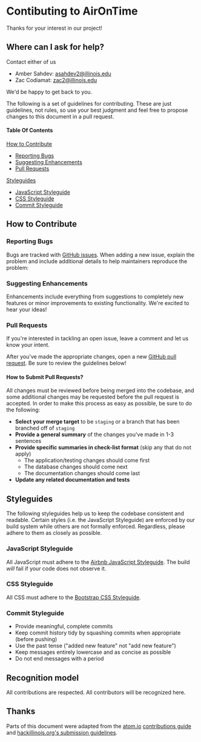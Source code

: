 # Contibuting to AirOnTime

Thanks for your interest in our project!

## Where can I ask for help?
Contact either of us
* Amber Sahdev: asahdev2@illinois.edu
* Zac Codiamat: zac2@illinois.edu

We'd be happy to get back to you.

The following is a set of guidelines for contributing. These are just guidelines,
not rules, so use your best judgment and feel free to propose changes to this
document in a pull request.

#### Table Of Contents

[How to Contribute](#how-to-contribute)
* [Reporting Bugs](#reporting-bugs)
* [Suggesting Enhancements](#suggesting-enhancements)
* [Pull Requests](#pull-requests)

[Styleguides](#styleguides)
* [JavaScript Styleguide](#javascript-styleguide)
* [CSS Styleguide](#css-styleguide)
* [Commit Styleguide](#commit-styleguide)

## How to Contribute

### Reporting Bugs

Bugs are tracked with [GitHub issues](https://help.github.com/articles/about-issues/).
When adding a new issue, explain the problem and include additional details to
help maintainers reproduce the problem:


### Suggesting Enhancements

Enhancements include everything from suggestions to completely new features or
minor improvements to existing functionality. We're excited to hear your ideas! 


### Pull Requests

If you're interested in tackling an open issue, leave a comment and let us know your
intent.

After you've made the appropriate changes, open a new [GitHub pull request](https://help.github.com/articles/about-pull-requests/).
Be sure to review the guidelines below!

#### How to Submit Pull Requests?

All changes must be reviewed before being merged into the codebase, and some
additional changes may be requested before the pull request is accepted. In order
to make this process as easy as possible, be sure to do the following:

* **Select your merge target** to be `staging` or a branch that has been branched off of `staging`
* **Provide a general summary** of the changes you've made in 1-3 sentences
* **Provide specific summaries in check-list format** (skip any that do not apply)
	* The application/testing changes should come first
	* The database changes should come next
	* The documentation changes should come last
* **Update any related documentation and tests**

## Styleguides

The following styleguides help us to keep the codebase consistent and readable.
Certain styles (i.e. the JavaScript Styleguide) are enforced by our build system while
others are not formally enforced. Regardless, please adhere to them as closely as possible.

### JavaScript Styleguide

All JavaScript must adhere to the [Airbnb JavaScript Styleguide](https://github.com/airbnb/javascript#airbnb-javascript-style-guide-). The build
_will_ fail if your code does not observe it.

### CSS Styleguide
All CSS must adhere to the [Bootstrap CSS Styleguide](https://getbootstrap.com/css/).


### Commit Styleguide

* Provide meaningful, complete commits
* Keep commit history tidy by squashing commits when appropriate (before pushing)
* Use the past tense ("added new feature" not "add new feature")
* Keep messages entirely lowercase and as concise as possible
* Do not end messages with a period

## Recognition model
All contributions are respected. All contributors will be recognized here.


## Thanks

Parts of this document were adapted from the [atom.io](https://github.com/atom/atom)
[contributions guide](https://github.com/atom/atom/blob/master/CONTRIBUTING.md) and [hackillinois.org's submission guidelines](https://github.com/HackIllinois/submissions-guidelines/tree/master/create).
